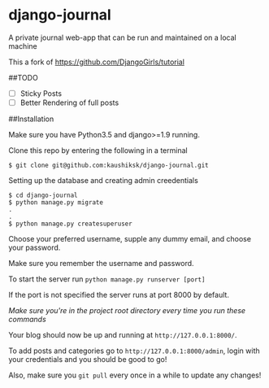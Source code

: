 # django-journal
A private journal web-app that can be run and maintained on a local machine

This a fork of https://github.com/DjangoGirls/tutorial

##TODO
- [ ] Sticky Posts
- [ ] Better Rendering of full posts

##Installation

Make sure you have Python3.5 and django>=1.9 running.

Clone this repo by entering the following in a terminal
```
$ git clone git@github.com:kaushiksk/django-journal.git
```
Setting up the database and creating admin creedentials
```
$ cd django-journal
$ python manage.py migrate
.
.
$ python manage.py createsuperuser
```

Choose your preferred username, supple any dummy email, and choose your password.

Make sure you remember the username and password.

To start the server run `python manage.py runserver [port]`

If the port is not specified the server runs at port 8000 by default.

*Make sure you're in the project root directory every time you run these commands*

Your blog should now be up and running at `http://127.0.0.1:8000/`.

To add posts and categories go to `http://127.0.0.1:8000/admin`, login with your credentials and you should be good to go!

Also, make sure you `git pull` every once in a while to update any changes!
